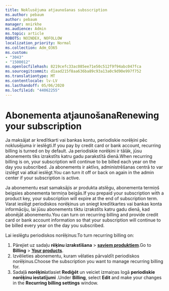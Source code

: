 ```yaml
---
title: Noklusējuma atjaunošanas subsscription
ms.author: pebaum
author: pebaum
manager: mnirkhe
ms.audience: Admin
ms.topic: article
ROBOTS: NOINDEX, NOFOLLOW
localization_priority: Normal
ms.collection: Adm_O365
ms.custom:
- "3043"
- "1500012"
ms.openlocfilehash: 8219cefc33ac085ee71e50c512f9f94abc047fca
ms.sourcegitcommit: d1aad215f8aa636ba89c93a13a0c9d90e997f752
ms.translationtype: MT
ms.contentlocale: lv-LV
ms.lasthandoff: 05/06/2020
ms.locfileid: "44062255"
---
```

# <a name="renewing-your-subscription"></a><span data-ttu-id="2606b-102">Abonementa atjaunošana</span><span class="sxs-lookup"><span data-stu-id="2606b-102">Renewing your subscription</span></span>

<span data-ttu-id="2606b-103">Ja maksājat ar kredītkarti vai bankas kontu, periodiskie norēķini pēc noklusējuma ir ieslēgti.</span><span class="sxs-lookup"><span data-stu-id="2606b-103">If you pay by credit card or bank account, recurring billing is turned on by default.</span></span> <span data-ttu-id="2606b-104">Ja periodiskie norēķini ir tālāk, jūsu abonements tiks izrakstīts katru gadu parakstītā dienā.</span><span class="sxs-lookup"><span data-stu-id="2606b-104">When recurring billing is on, your subscription will continue to be billed each year on the day you subscribed.</span></span> <span data-ttu-id="2606b-105">Ja abonements ir aktīvs, administrēšanas centrā to var izslēgt vai atkal ieslēgt.</span><span class="sxs-lookup"><span data-stu-id="2606b-105">You can turn it off or back on again in the admin center if your subscription is active.</span></span>

<span data-ttu-id="2606b-106">Ja abonementu esat samaksājis ar produkta atslēgu, abonementa termiņš beigsies abonementa termiņa beigās.</span><span class="sxs-lookup"><span data-stu-id="2606b-106">If you prepaid your subscription with a product key, your subscription will expire at the end of subscription term.</span></span> <span data-ttu-id="2606b-107">Varat ieslēgt periodiskos norēķinus un sniegt kredītkartes vai bankas konta informāciju, lai jūsu abonements tiktu izrakstīts katru gadu dienā, kad abonējāt abonementu.</span><span class="sxs-lookup"><span data-stu-id="2606b-107">You can turn on recurring billing and provide credit card or bank account information so that your subscription will continue to be billed every year on the day you subscribed.</span></span>

<span data-ttu-id="2606b-108">Lai ieslēgtu periodiskos norēķinus:</span><span class="sxs-lookup"><span data-stu-id="2606b-108">To turn recurring billing on:</span></span> 

1. <span data-ttu-id="2606b-109">Pārejiet uz sadaļu **rēķinu izrakstīšana** > **[saviem produktiem](https://go.microsoft.com/fwlink/p/?linkid=842054)**.</span><span class="sxs-lookup"><span data-stu-id="2606b-109">Go to **Billing** > **[Your products](https://go.microsoft.com/fwlink/p/?linkid=842054)**.</span></span>
2. <span data-ttu-id="2606b-110">Izvēlieties abonementu, kuram vēlaties pārvaldīt periodiskos norēķinus.</span><span class="sxs-lookup"><span data-stu-id="2606b-110">Choose the subscription you want to manage recurring billing for.</span></span>
3. <span data-ttu-id="2606b-111">Sadaļā **norēķini**atlasiet **Rediģēt** un veiciet izmaiņas logā **periodiskie norēķinu iestatījumi** .</span><span class="sxs-lookup"><span data-stu-id="2606b-111">Under **Billing**, select **Edit** and make your changes in the **Recurring billing settings** window.</span></span> 